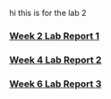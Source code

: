 hi this is for the lab 2

### [Week 2 Lab Report 1](https://ozheng7.github.io/cse15l-lab-reports/Week2LabReport1.html)

### [Week 4 Lab Report 2](https://ozheng7.github.io/cse15l-lab-reports/Week4LabReport2.html)

### [Week 6 Lab Report 3](https://ozheng7.github.io/cse15l-lab-reports/lab-report-3-week-6)
